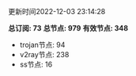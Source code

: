 更新时间2022-12-03 23:14:28

**总订阅: 73**
**总节点: 979**
**有效节点: 348**
- trojan节点: 94
- v2ray节点: 238
- ss节点: 16
